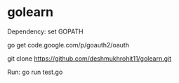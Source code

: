 golearn
=======

Dependency:
set GOPATH

go get code.google.com/p/goauth2/oauth


git clone https://github.com/deshmukhrohit11/golearn.git

Run:
go run test.go
